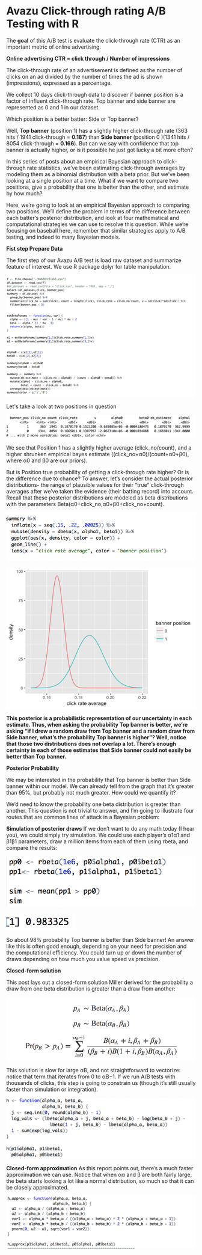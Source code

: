 # Avazu Click-through rating A/B Testing with R

The **goal** of this A/B test is evaluate the click-through rate (CTR) as an important metric of online advertising. 

**Online advertising CTR = click through / Number of impressions**

The click-through rate of an advertisement is defined as the number of clicks on an ad divided by the number of times the ad is shown (impressions), expressed as a percentage.

We collect 10 days click-through data to discover if banner position is a factor of influent click-through rate. Top banner and side banner are represented as 0 and 1 in our dataset. 

Which position is a better batter: Side or Top banner?

Well, **Top banner** (position 1) has a slightly higher click-through rate (363 hits / 1941 click-through = **0.187**) than **Side banner** (position 0 )(1341 hits / 8054 click-through = **0.166**). But can we say with confidence that top banner is actually higher, or is it possible he just got lucky a bit more often?

In this series of posts about an empirical Bayesian approach to click-through rate statistics, we’ve been estimating click-through averages by modeling them as a binomial distribution with a beta prior. But we’ve been looking at a single position at a time. What if we want to compare two positions, give a probability that one is better than the other, and estimate by how much? 

Here, we’re going to look at an empirical Bayesian approach to comparing two positions. We’ll define the problem in terms of the difference between each batter’s posterior distribution, and look at four mathematical and computational strategies we can use to resolve this question. While we’re focusing on baseball here, remember that similar strategies apply to A/B testing, and indeed to many Bayesian models.

**Fist step Prepare Data**

The first step of our Avazu A/B test is load raw dataset and summarize feature of interest. We use R package dplyr for table manipulation.


![alt text](https://github.com/woburenshini/Avazu-Banner-Position-A-B-Testing-with-R/blob/master/Screen%20Shot%202018-02-18%20at%2011.20.33%20AM.png?raw=true)

Let's take a look at two positions in question

![alt text](https://github.com/woburenshini/Avazu-Banner-Position-A-B-Testing-with-R/blob/master/Screen%20Shot%202018-02-18%20at%2011.21.50%20AM.png?raw=true)


We see that Position 1 has a slightly higher average (click_no/count), and a higher shrunken empirical bayes estimate ((click_no+α0)/(count+α0+β0), where α0 and β0 are our priors).

But is Position true probability of getting a click-through rate higher? Or is the difference due to chance? To answer, let’s consider the actual posterior distributions- the range of plausible values for their “true” click-through averages after we’ve taken the evidence (their batting record) into account. Recall that these posterior distributions are modeled as beta distributions with the parameters Beta(α0+click_no,α0+β0+click_no+count).


![alt text](https://github.com/woburenshini/Avazu-Banner-Position-A-B-Testing-with-R/blob/master/Screen%20Shot%202018-02-18%20at%2011.20.49%20AM.png?raw=true)


![alt text](https://github.com/woburenshini/Avazu-Banner-Position-A-B-Testing-with-R/blob/master/Rplot01.png?raw=true)

**This posterior is a probabilistic representation of our uncertainty in each estimate. Thus, when asking the probability Top banner is better, we’re asking “if I drew a random draw from Top banner and a random draw from Side banner, what’s the probability Top banner is higher”? Well, notice that those two distributions does not overlap a lot. There’s enough certainty in each of those estimates that Side banner could not easily be better than Top banner.**


**Posterior Probability**

We may be interested in the probability that Top banner is better than Side banner within our model. We can already tell from the graph that it’s greater than 95%, but probably not much greater. How could we quantify it?

We’d need to know the probability one beta distribution is greater than another. This question is not trivial to answer, and I’m going to illustrate four routes that are common lines of attack in a Bayesian problem:

**Simulation of posterior draws**
If we don’t want to do any math today (I hear you), we could simply try simulation. We could use each player’s α1α1 and β1β1 parameters, draw a million items from each of them using rbeta, and compare the results:

![alt text](https://github.com/woburenshini/Avazu-Banner-Position-A-B-Testing-with-R/blob/master/Screen%20Shot%202018-02-18%20at%2012.46.57%20PM.png?raw=true)

![alt text](https://github.com/woburenshini/Avazu-Banner-Position-A-B-Testing-with-R/blob/master/Screen%20Shot%202018-02-18%20at%2012.56.08%20PM.png?raw=true)

So about 98% probability Top banner is better than Side banner! An answer like this is often good enough, depending on your need for precision and the computational efficiency. You could turn up or down the number of draws depending on how much you value speed vs precision.

**Closed-form solution**

This post lays out a closed-form solution Miller derived for the probability a draw from one beta distribution is greater than a draw from another:

![alt text](https://github.com/woburenshini/Avazu-Banner-Position-A-B-Testing-with-R/blob/master/Screen%20Shot%202018-02-18%20at%2012.50.17%20PM.png?raw=true)

This solution is slow for large αB, and not straightforward to vectorize: notice that term that iterates from 0 to αB−1. If we run A/B tests with thousands of clicks, this step is going to constrain us (though it’s still usually faster than simulation or integration).

![alt text](https://github.com/woburenshini/Avazu-Banner-Position-A-B-Testing-with-R/blob/master/Screen%20Shot%202018-02-18%20at%2012.56.32%20PM.png?raw=true)

**Closed-form approximation**
As this report points out, there’s a much faster approximation we can use. Notice that when αα and β are both fairly large, the beta starts looking a lot like a normal distribution, so much so that it can be closely approximated.

![alt text](https://github.com/woburenshini/Avazu-Banner-Position-A-B-Testing-with-R/blob/master/Screen%20Shot%202018-02-18%20at%2012.56.41%20PM.png?raw=true)
